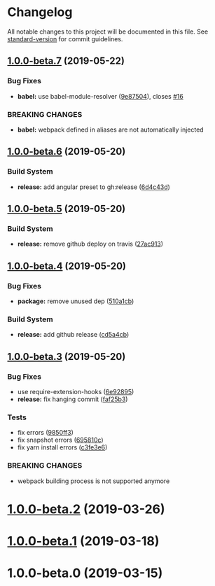 # Changelog

All notable changes to this project will be documented in this file. See [standard-version](https://github.com/conventional-changelog/standard-version) for commit guidelines.

## [1.0.0-beta.7](https://github.com/dnlup/vue-cli-plugin-unit-ava/compare/v1.0.0-beta.6...v1.0.0-beta.7) (2019-05-22)


### Bug Fixes

* **babel:** use babel-module-resolver ([9e87504](https://github.com/dnlup/vue-cli-plugin-unit-ava/commit/9e87504)), closes [#16](https://github.com/dnlup/vue-cli-plugin-unit-ava/issues/16)


### BREAKING CHANGES

* **babel:** webpack defined in aliases are not automatically injected



## [1.0.0-beta.6](https://github.com/dnlup/vue-cli-plugin-unit-ava/compare/v1.0.0-beta.5...v1.0.0-beta.6) (2019-05-20)


### Build System

* **release:** add angular preset to gh:release ([6d4c43d](https://github.com/dnlup/vue-cli-plugin-unit-ava/commit/6d4c43d))



## [1.0.0-beta.5](https://github.com/dnlup/vue-cli-plugin-unit-ava/compare/v1.0.0-beta.4...v1.0.0-beta.5) (2019-05-20)


### Build System

* **release:** remove github deploy on travis ([27ac913](https://github.com/dnlup/vue-cli-plugin-unit-ava/commit/27ac913))



## [1.0.0-beta.4](https://github.com/dnlup/vue-cli-plugin-unit-ava/compare/v1.0.0-beta.3...v1.0.0-beta.4) (2019-05-20)


### Bug Fixes

* **package:** remove unused dep ([510a1cb](https://github.com/dnlup/vue-cli-plugin-unit-ava/commit/510a1cb))


### Build System

* **release:** add github release ([cd5a4cb](https://github.com/dnlup/vue-cli-plugin-unit-ava/commit/cd5a4cb))



## [1.0.0-beta.3](https://github.com/dnlup/vue-cli-plugin-unit-ava/compare/v1.0.0-beta.2...v1.0.0-beta.3) (2019-05-20)


### Bug Fixes

* use require-extension-hooks ([6e92895](https://github.com/dnlup/vue-cli-plugin-unit-ava/commit/6e92895))
* **release:** fix hanging commit ([faf25b3](https://github.com/dnlup/vue-cli-plugin-unit-ava/commit/faf25b3))


### Tests

* fix errors ([9850ff3](https://github.com/dnlup/vue-cli-plugin-unit-ava/commit/9850ff3))
* fix snapshot errors ([695810c](https://github.com/dnlup/vue-cli-plugin-unit-ava/commit/695810c))
* fix yarn install errors ([c3fe3e6](https://github.com/dnlup/vue-cli-plugin-unit-ava/commit/c3fe3e6))


### BREAKING CHANGES

* webpack building process is not supported anymore



# [1.0.0-beta.2](https://github.com/dnlup/vue-cli-plugin-unit-ava/compare/v1.0.0-beta.1...v1.0.0-beta.2) (2019-03-26)



# [1.0.0-beta.1](https://github.com/dnlup/vue-cli-plugin-unit-ava/compare/v1.0.0-beta.0...v1.0.0-beta.1) (2019-03-18)



# 1.0.0-beta.0 (2019-03-15)
